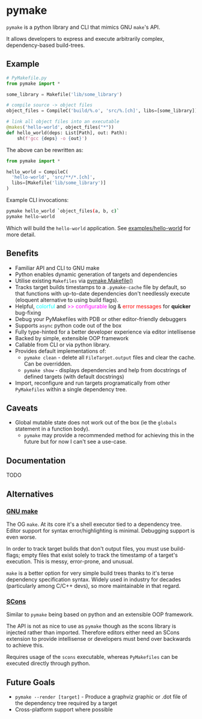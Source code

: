 # pymake

`pymake` is a python library and CLI that mimics GNU `make`'s API.

It allows developers to express and execute arbitrarily complex, dependency-based build-trees.

## Example

```python
# PyMakefile.py
from pymake import *

some_library = Makefile('lib/some_library')

# compile source -> object files
object_files = CompileC('build/%.o', 'src/%.[ch]', libs=[some_library])

# link all object files into an executable
@makes('hello-world', object_files("*"))
def hello_world(deps: List[Path], out: Path):
    sh(f'gcc {deps} -o {out}')
```

The above can be rewritten as:

```python
from pymake import *

hello_world = CompileC(
  'hello-world', 'src/**/*.[ch]',
  libs=[Makefile('lib/some_library')]
)
```

Example CLI invocations:

```bash
pymake hello_world `object_files(a, b, c)`
pymake hello-world
```

Which will build the `hello-world` application. See [examples/hello-world](examples/hello-world) for more detail.

## Benefits

- Familiar API and CLI to GNU make
- Python enables dynamic generation of targets and dependencies
- Utilise existing `Makefiles` via [pymake.Makefile()](TODO)
- Tracks target builds timestamps to a `.pymake-cache` file by default, so that functions with up-to-date dependencies don't needlessly execute (eloquent alternative to using build flags).
- Helpful, <span style="color: cyan">colorful</span> and <span style="color: magenta">>> configurable</span> log & <span style="color: red">error messages</span> for <b>quicker</b> bug-fixing
- Debug your PyMakefiles with PDB or other editor-friendly debuggers
- Supports `async` python code out of the box
- Fully type-hinted for a better developer experience via editor intellisense
- Backed by simple, extensible OOP framework
- Callable from CLI or via python library.
- Provides default implementations of:
  - `pymake clean` - delete all `FileTarget.output` files and clear the cache. Can be overridden.
  - `pymake show` - displays dependencies and help from docstrings of defined targets (with default docstrings)
- Import, reconfigure and run targets programatically from other `PyMakefiles` within a single dependency tree.

## Caveats

- Global mutable state does not work out of the box (ie the `globals` statement in a function body).
  - `pymake` may provide a recommended method for achieving this in the future but for now I can't see a use-case.

## Documentation

TODO

## Alternatives

### [GNU make](https://makefiletutorial.com/)

The OG `make`. At its core it's a shell executor tied to a dependency tree. Editor support for syntax error/highlighting is minimal. Debugging support is even worse.

In order to track target builds that don't output files, you must use build-flags; empty files that exist solely to track the timestamp of a target's execution. This is messy, error-prone, and unusual.

`make` is a better option for very simple build trees thanks to it's terse dependency specification syntax. Widely used in industry for decades (particularly among C/C++ devs), so more maintainable in that regard.

### [SCons](https://github.com/SCons/scons)

Similar to `pymake` being based on python and an extensible OOP framework.

The API is not as nice to use as `pymake` though as the scons library is injected rather than imported. Therefore editors either need an SCons extension to provide intellisense or developers must bend over backwards to achieve this.

Requires usage of the `scons` executable, whereas `PyMakefiles` can be executed directly through python.

## Future Goals

- `pymake --render [target]` - Produce a graphviz graphic or .dot file of the dependency tree required by a target
- Cross-platform support where possible
